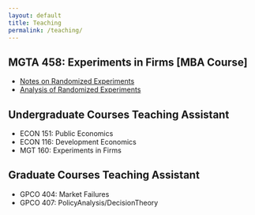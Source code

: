 ```yaml
---
layout: default
title: Teaching
permalink: /teaching/
---
```


 <div class="wrapper">
	 <h2> MGTA 458: Experiments in Firms [MBA Course] </h2>
	  	<ul class="papers">
			<li><a href="/assets/randomization_notes.pdf">Notes on Randomized Experiments  </a>
			</li> 
			<li><a href="/assets/analysis_notes.pdf"> Analysis of Randomized Experiments </a> </li>
	  	</ul>
	 	 <h2> Undergraduate Courses Teaching Assistant </h2>
	  	<ul class="papers">
			<li>ECON 151: Public Economics 
			</li> 
			<li> ECON 116: Development Economics </li>
			<li> MGT 160: Experiments in Firms </li>
		</ul>
	 <h2> Graduate Courses Teaching Assistant </h2>
	  	<ul class="papers">
			<li>GPCO 404: Market Failures </li> 
   			<li>GPCO 407: PolicyAnalysis/DecisionTheory </li> 
		</ul>
</div>

